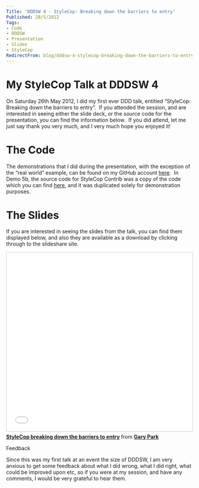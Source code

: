 ```yaml
---
Title: 'DDDSW 4 - StyleCop: Breaking down the barriers to entry'
Published: 28/5/2012
Tags:
- Code
- DDDSW
- Presentation
- Slides
- StyleCop
RedirectFrom: blog/dddsw-4-stylecop-breaking-down-the-barriers-to-entry/index.html
---
```


# My StyleCop Talk at DDDSW 4

On Saturday 26th May 2012, I did my first ever DDD talk, entitled “StyleCop: Breaking down the barriers to entry”.  If you attended the session, and are interested in seeing either the slide deck, or the source code for the presentation, you can find the information below.  If you did attend, let me just say thank you very much, and I very much hope you enjoyed it!

# The Code

The demonstrations that I did during the presentation, with the exception of the “real world” example, can be found on my GitHub account [here](http://gep13.me/StyleCopDemos).  In Demo 5b, the source code for StyleCop Contrib was a copy of the code which you can find [here](http://stylecopcontrib.codeplex.com/), and it was duplicated solely for demonstration purposes.

# The Slides

If you are interested in seeing the slides from the talk, you can find them displayed below, and also they are available as a download by clicking through to the slideshare site.

<iframe src="//www.slideshare.net/slideshow/embed_code/key/HZqUa62BEbfKQV" width="595" height="485" frameborder="0" marginwidth="0" marginheight="0" scrolling="no" style="border:1px solid #CCC; border-width:1px; margin-bottom:5px; max-width: 100%;" allowfullscreen> </iframe> <div style="margin-bottom:5px"> <strong> <a href="//www.slideshare.net/gep13/style-cop-breaking-down-the-barriers-to-entry" title="StyleCop breaking down the barriers to entry" target="_blank">StyleCop breaking down the barriers to entry</a> </strong> from <strong><a target="_blank" href="//www.slideshare.net/gep13">Gary Park</a></strong> </div>

Feedback

Since this was my first talk at an event the size of DDDSW, I am very anxious to get some feedback about what I did wrong, what I did right, what could be improved upon etc, so if you were at my session, and have any comments, I would be very grateful to hear them.